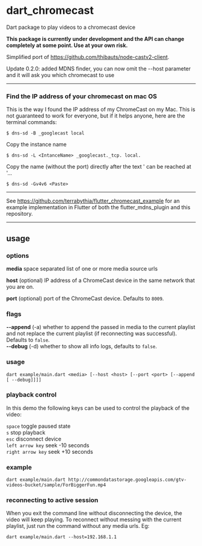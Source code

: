 # dart_chromecast
Dart package to play videos to a chromecast device

**This package is currently under development and the API can change completely at some point. Use at your own risk.**

Simplified port of https://github.com/thibauts/node-castv2-client.

Update 0.2.0: added MDNS finder, you can now omit the --host parameter and it will ask you which chromecast to use

---

### Find the IP address of your chromecast on mac OS

This is the way I found the IP address of my ChromeCast on my Mac. This is not guaranteed to work for everyone, 
but if it helps anyone, here are the terminal commands:

`$ dns-sd -B _googlecast local`

Copy the instance name

`$ dns-sd -L <IntanceName> _googlecast._tcp. local.`

Copy the name (without the port) directly after the text '<IntanceName> can be reached at '...

`$ dns-sd -Gv4v6 <Paste>`

---

See https://github.com/terrabythia/flutter_chromecast_example for an example implementation in Flutter of both the flutter_mdns_plugin and this repository.

---

## usage

### options
**media** space separated list of one or more media source urls

**host** (optional) IP address of a ChromeCast device in the same network that you are on.

**port** (optional) port of the ChromeCast device. Defaults to `8009`.

### flags
**--append** (-a) whether to append the passed in media to the current playlist and not replace the current playlist (if reconnecting was successful). Defaults to `false`.  
**--debug** (-d) whether to show all info logs, defaults to `false`.

### usage
`dart example/main.dart <media> [--host <host> [--port <port> [--append [ --debug]]]]` 

### playback control
In this demo the following keys can be used to control the playback of the video:

`space` toggle paused state \
`s` stop playback \
`esc` disconnect device \
`left arrow key` seek -10 seconds \
`right arrow key` seek +10 seconds

### example
`dart example/main.dart http://commondatastorage.googleapis.com/gtv-videos-bucket/sample/ForBiggerFun.mp4`

### reconnecting to active session
When you exit the command line without disconnecting the device, the video will keep playing. 
To reconnect without messing with the current playlist, just run the command without any media urls. Eg:

`dart example/main.dart --host=192.168.1.1`
